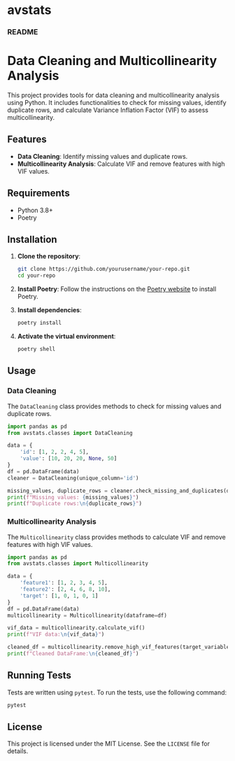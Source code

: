 # avstats
### README

# Data Cleaning and Multicollinearity Analysis

This project provides tools for data cleaning and multicollinearity analysis using Python. It includes functionalities to check for missing values, identify duplicate rows, and calculate Variance Inflation Factor (VIF) to assess multicollinearity.

## Features

- **Data Cleaning**: Identify missing values and duplicate rows.
- **Multicollinearity Analysis**: Calculate VIF and remove features with high VIF values.

## Requirements

- Python 3.8+
- Poetry

## Installation

1. **Clone the repository**:
    ```sh
    git clone https://github.com/yourusername/your-repo.git
    cd your-repo
    ```

2. **Install Poetry**:
    Follow the instructions on the [Poetry website](https://python-poetry.org/docs/#installation) to install Poetry.

3. **Install dependencies**:
    ```sh
    poetry install
    ```

4. **Activate the virtual environment**:
    ```sh
    poetry shell
    ```

## Usage

### Data Cleaning

The `DataCleaning` class provides methods to check for missing values and duplicate rows.

```python
import pandas as pd
from avstats.classes import DataCleaning

data = {
    'id': [1, 2, 2, 4, 5],
    'value': [10, 20, 20, None, 50]
}
df = pd.DataFrame(data)
cleaner = DataCleaning(unique_column='id')

missing_values, duplicate_rows = cleaner.check_missing_and_duplicates(df)
print(f"Missing values: {missing_values}")
print(f"Duplicate rows:\n{duplicate_rows}")
```

### Multicollinearity Analysis

The `Multicollinearity` class provides methods to calculate VIF and remove features with high VIF values.

```python
import pandas as pd
from avstats.classes import Multicollinearity

data = {
    'feature1': [1, 2, 3, 4, 5],
    'feature2': [2, 4, 6, 8, 10],
    'target': [1, 0, 1, 0, 1]
}
df = pd.DataFrame(data)
multicollinearity = Multicollinearity(dataframe=df)

vif_data = multicollinearity.calculate_vif()
print(f"VIF data:\n{vif_data}")

cleaned_df = multicollinearity.remove_high_vif_features(target_variable='target')
print(f"Cleaned DataFrame:\n{cleaned_df}")
```

## Running Tests

Tests are written using `pytest`. To run the tests, use the following command:

```sh
pytest
```

## License

This project is licensed under the MIT License. See the `LICENSE` file for details.